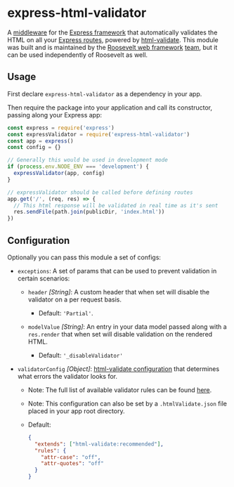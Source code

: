 # express-html-validator

A [middleware](https://expressjs.com/en/guide/using-middleware.html) for the [Express framework](https://expressjs.com) that automatically validates the HTML on all your [Express routes](https://expressjs.com/en/guide/routing.html), powered by [html-validate](https://html-validate.org/). This module was built and is maintained by the [Roosevelt web framework](https://github.com/rooseveltframework/roosevelt) [team](https://github.com/orgs/rooseveltframework/people), but it can be used independently of Roosevelt as well.

## Usage

First declare `express-html-validator` as a dependency in your app.

Then require the package into your application and call its constructor, passing along your Express app:

```js
const express = require('express')
const expressValidator = require('express-html-validator')
const app = express()
const config = {}

// Generally this would be used in development mode
if (process.env.NODE_ENV === 'development') {
  expressValidator(app, config)
}

// expressValidator should be called before defining routes
app.get('/', (req, res) => {
  // This html response will be validated in real time as it's sent
  res.sendFile(path.join(publicDir, 'index.html'))
})
```

## Configuration

Optionally you can pass this module a set of configs:

- `exceptions`: A set of params that can be used to prevent validation in certain scenarios:

  - `header` *[String]*: A custom header that when set will disable the validator on a per request basis.

    - Default: `'Partial'`.

  - `modelValue` *[String]*: An entry in your data model passed along with a `res.render` that when set will disable validation on the rendered HTML.

    - Default: `'_disableValidator'`

- `validatorConfig` *[Object]*: [html-validate configuration](https://html-validate.org/usage/#configuration) that determines what errors the validator looks for.

  - Note: The full list of available validator rules can be found [here](https://html-validate.org/rules/).

  - Note: This configuration can also be set by a `.htmlValidate.json` file placed in your app root directory.

  - Default:

    ```json
    {
      "extends": ["html-validate:recommended"],
      "rules": {
        "attr-case": "off",
        "attr-quotes": "off"
      }
    }
    ```

